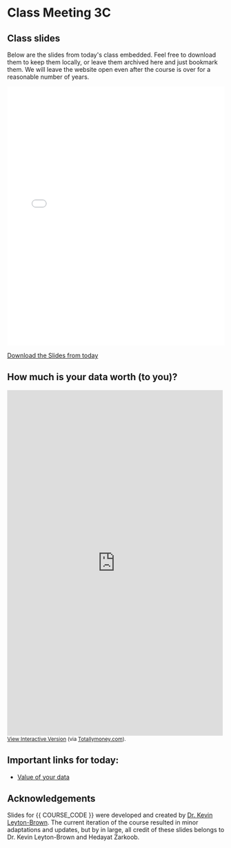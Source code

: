 # Class Meeting 3C

## Class slides

Below are the slides from today's class embedded.
Feel free to download them to keep them locally, or leave them archived here and just bookmark them.
We will leave the website open even after the course is over for a reasonable number of years.

<div>
<iframe src="../../2024_S2_Class3C.pdf" width="100%" height="600px" frameBorder="0"> </iframe>
</div>

[Download the Slides from today](https://github.com/ubc-cs/cpsc430/raw/main/files/2024_S2_Class3C.pdf)

## How much is your data worth (to you)?

<a href="https://www.totallymoney.com/personal-data/" target="_blank"><iframe frameBorder="0" src="https://www.totallymoney.com/personal-data/" width="500" height="800"/></iframe> </a><br /><span style="font-size: 12px;"><a href="https://www.totallymoney.com/personal-data/">View Interactive Version</a> (via <a href="https://www.totallymoney.com/">Totallymoney.com</a>).</span>

## Important links for today:

- [Value of your data](https://www.totallymoney.com/personal-data/)


## Acknowledgements

Slides for {{ COURSE_CODE }} were developed and created by [Dr. Kevin Leyton-Brown](https://www.cs.ubc.ca/~kevinlb/). The current iteration of the course resulted in minor adaptations and updates, but by in large, all credit of these slides belongs to Dr. Kevin Leyton-Brown and Hedayat Zarkoob.